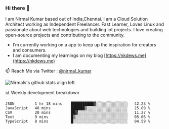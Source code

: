 ### Hi there 👋

 I am Nirmal Kumar based out of India,Chennai. I am a Cloud Solution Architect working as Independent Freelancer. Fast Learner, Loves Linux and passionate about web technologies and building iot projects. I love creating open-source projects and contributing to the community.

- I’m currently working on a app to keep up the inspiration for creators and consumers.
- I am documenting my learnings on my blog [https://nkdews.me](https://nkdews.me)

📫 Reach Me via  Twitter : [@nirmal_kumar](https://twitter.com/nirmal_kumar)

![Nirmals's github stats align left](https://github-readme-stats.vercel.app/api?username=nk-gears&show_icons=true)


📊 Weekly development breakdown

<!--START_SECTION:waka-->
```text
JSON         1 hr 18 mins    ██████████▓░░░░░░░░░░░░░░   42.23 % 
JavaScript   48 mins         ██████▒░░░░░░░░░░░░░░░░░░   25.89 % 
CSV          20 mins         ██▓░░░░░░░░░░░░░░░░░░░░░░   11.27 % 
Text         9 mins          █▒░░░░░░░░░░░░░░░░░░░░░░░   05.06 % 
TypeScript   8 mins          █░░░░░░░░░░░░░░░░░░░░░░░░   04.59 % 
```
<!--END_SECTION:waka-->



